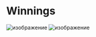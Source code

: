 # Winnings
![изображение](https://github.com/vbifrhen/Winnings/assets/63012247/5925accb-3e06-43b4-86e8-5c6516832c55)
![изображение](https://github.com/vbifrhen/Winnings/assets/63012247/65a14b90-abe0-494a-8e62-dad7e14bb9d4)
